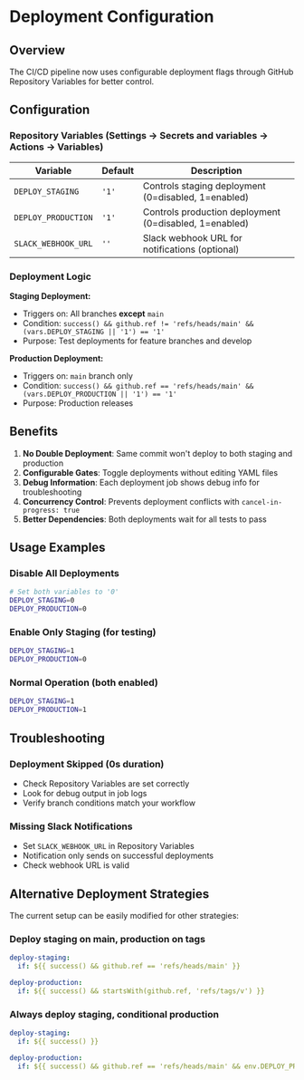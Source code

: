 # Deployment Configuration

## Overview

The CI/CD pipeline now uses configurable deployment flags through GitHub Repository Variables for better control.

## Configuration

### Repository Variables (Settings → Secrets and variables → Actions → Variables)

| Variable | Default | Description |
|----------|---------|-------------|
| `DEPLOY_STAGING` | `'1'` | Controls staging deployment (0=disabled, 1=enabled) |
| `DEPLOY_PRODUCTION` | `'1'` | Controls production deployment (0=disabled, 1=enabled) |
| `SLACK_WEBHOOK_URL` | `''` | Slack webhook URL for notifications (optional) |

### Deployment Logic

**Staging Deployment:**
- Triggers on: All branches **except** `main`
- Condition: `success() && github.ref != 'refs/heads/main' && (vars.DEPLOY_STAGING || '1') == '1'`
- Purpose: Test deployments for feature branches and develop

**Production Deployment:**
- Triggers on: `main` branch only
- Condition: `success() && github.ref == 'refs/heads/main' && (vars.DEPLOY_PRODUCTION || '1') == '1'`
- Purpose: Production releases

## Benefits

1. **No Double Deployment**: Same commit won't deploy to both staging and production
2. **Configurable Gates**: Toggle deployments without editing YAML files
3. **Debug Information**: Each deployment job shows debug info for troubleshooting
4. **Concurrency Control**: Prevents deployment conflicts with `cancel-in-progress: true`
5. **Better Dependencies**: Both deployments wait for all tests to pass

## Usage Examples

### Disable All Deployments
```bash
# Set both variables to '0'
DEPLOY_STAGING=0
DEPLOY_PRODUCTION=0
```

### Enable Only Staging (for testing)
```bash
DEPLOY_STAGING=1
DEPLOY_PRODUCTION=0
```

### Normal Operation (both enabled)
```bash
DEPLOY_STAGING=1
DEPLOY_PRODUCTION=1
```

## Troubleshooting

### Deployment Skipped (0s duration)
- Check Repository Variables are set correctly
- Look for debug output in job logs
- Verify branch conditions match your workflow

### Missing Slack Notifications
- Set `SLACK_WEBHOOK_URL` in Repository Variables
- Notification only sends on successful deployments
- Check webhook URL is valid

## Alternative Deployment Strategies

The current setup can be easily modified for other strategies:

### Deploy staging on main, production on tags
```yaml
deploy-staging:
  if: ${{ success() && github.ref == 'refs/heads/main' }}

deploy-production:
  if: ${{ success() && startsWith(github.ref, 'refs/tags/v') }}
```

### Always deploy staging, conditional production
```yaml
deploy-staging:
  if: ${{ success() }}

deploy-production:
  if: ${{ success() && github.ref == 'refs/heads/main' && env.DEPLOY_PRODUCTION == '1' }}
```